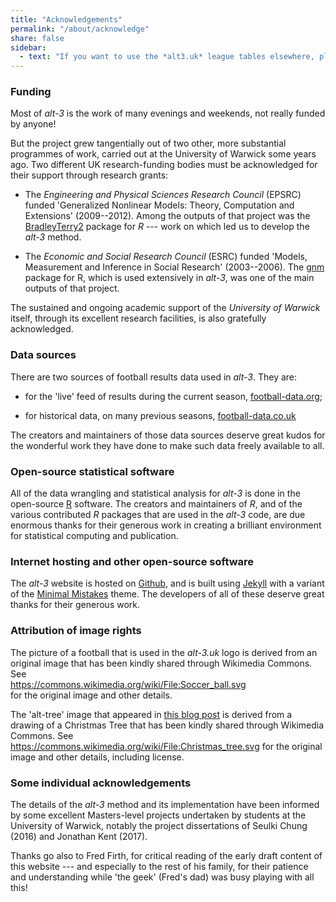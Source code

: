 ```yaml
---
title: "Acknowledgements"
permalink: "/about/acknowledge"
share: false
sidebar:
  - text: "If you want to use the *alt3.uk* league tables elsewhere, please be sure to read the [License and Disclaimer](/about/license) page first."
---
```

### Funding

Most of *alt-3* is the work of many evenings and weekends, 
not really funded by anyone! 

But the project grew tangentially out of two other, 
more substantial programmes of work, 
carried out at the University of Warwick some years ago. Two
different UK research-funding bodies must be acknowledged for
their support through research grants:

- The *Engineering and Physical Sciences Research Council* (EPSRC) 
funded 'Generalized Nonlinear Models: Theory, Computation and
Extensions' (2009--2012).  Among the outputs of that project was
the [BradleyTerry2](https://CRAN.R-project.org/package=BradleyTerry2)
package for *R* --- work on which led us to develop the *alt-3* method.

- The *Economic and Social Research Council* (ESRC) funded 
'Models, Measurement and Inference in Social Research' (2003--2006).
The [gnm](https://CRAN.R-project.org/package=gnm) package for R, 
which is used extensively in *alt-3*, was one of the main outputs
of that project.

The sustained and ongoing academic support of the *University of Warwick* itself,
through its excellent research facilities, is also gratefully acknowledged.

### Data sources

There are two sources of football results data used in *alt-3*.  They are:

- for the 'live' feed of results during the current season, 
[football-data.org](http://football-data.org);

- for historical data, on many previous seasons, 
[football-data.co.uk](http://football-data.co.uk)

The creators and maintainers of those data sources deserve great kudos for
the wonderful work they have done to make such data freely available to all.

### Open-source statistical software

All of the data wrangling and statistical analysis for *alt-3* is done in the
open-source [R](http://R-project.org) software.  The creators and maintainers of
*R*, and of the various contributed *R* packages that are used in the *alt-3* 
code, are due enormous thanks for their generous work in creating a brilliant
environment for statistical computing and publication.

### Internet hosting and other open-source software

The *alt-3* website is hosted on [Github](https://github.com), and is built
using [Jekyll](https://jekyllrb.com/) with a variant of the 
[Minimal Mistakes](https://mmistakes.github.io/minimal-mistakes/) theme.
The developers of all of these deserve great thanks for their generous
work.

### Attribution of image rights

The picture of a football that is used in the *alt-3.uk* logo is derived from an original image that has been kindly shared through Wikimedia Commons.  See  
<https://commons.wikimedia.org/wiki/File:Soccer_ball.svg>  
for the original image and other details. 

The 'alt-tree' image that appeared in [this blog post](/2017/11/10/grueltide) is derived
from a drawing of a Christmas Tree that has been kindly shared through 
Wikimedia Commons.  See  
<https://commons.wikimedia.org/wiki/File:Christmas_tree.svg>
for the original image and other details, including license.

### Some individual acknowledgements

The details of the *alt-3* method and its implementation have been informed by
some excellent Masters-level 
projects undertaken by students at the University of Warwick,
notably the project dissertations of Seulki Chung (2016) and 
Jonathan Kent (2017).

Thanks go also to Fred Firth, for critical reading of the early draft 
content of this website --- and especially to the rest of his family, for their
patience and understanding while 'the geek' (Fred's dad) was busy playing
with all this!
